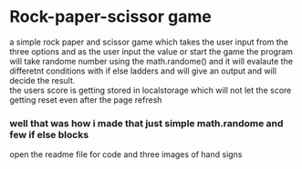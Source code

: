 # Rock-paper-scissor game
a simple rock paper and scissor game which takes the user input from the three options and as the user input the value or start the game the program will take randome number using the math.randome() and it will evalaute the differetnt conditions with if else ladders and will give an output and will decide the result. <br>
the users score is getting stored in localstorage which will not let the score getting reset even after the page refresh
### well that was how i made that just simple math.randome and few if else blocks <br>
open the readme file for code and three images of hand signs
